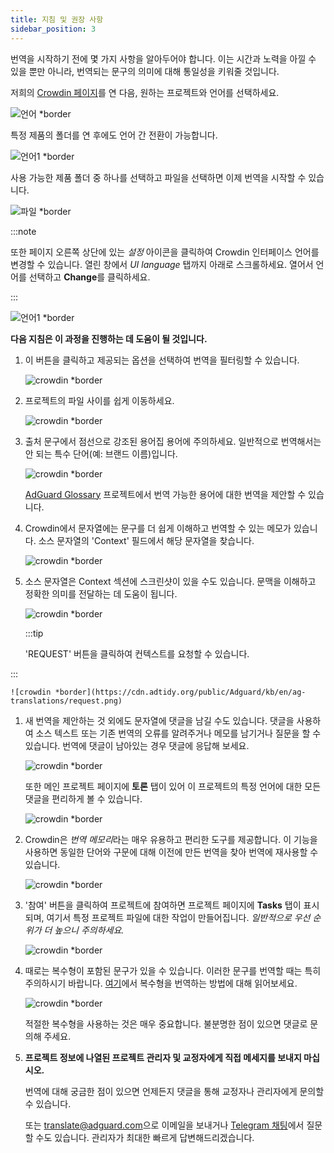 ```yaml
---
title: 지침 및 권장 사항
sidebar_position: 3
---
```


번역을 시작하기 전에 몇 가지 사항을 알아두어야 합니다. 이는 시간과 노력을 아낄 수 있을 뿐만 아니라, 번역되는 문구의 의미에 대해 통일성을 키워줄 것입니다.

저희의 [Crowdin 페이지](https://crowdin.com/profile/adguard/)를 연 다음, 원하는 프로젝트와 언어를 선택하세요.

![언어 *border](https://cdn.adtidy.org/content/Kb/ad_blocker/miscellaneous/adguard_translations/language.png)

특정 제품의 폴더를 연 후에도 언어 간 전환이 가능합니다.

![언어1 *border](https://cdn.adtidy.org/content/Kb/ad_blocker/miscellaneous/adguard_translations/language1.png)

사용 가능한 제품 폴더 중 하나를 선택하고 파일을 선택하면 이제 번역을 시작할 수 있습니다.

![파일 *border](https://cdn.adtidy.org/content/Kb/ad_blocker/miscellaneous/adguard_translations/files.png)

:::note

또한 페이지 오른쪽 상단에 있는 *설정* 아이콘을 클릭하여 Crowdin 인터페이스 언어를 변경할 수 있습니다. 열린 창에서 *UI language* 탭까지 아래로 스크롤하세요. 열어서 언어를 선택하고 **Change**를 클릭하세요.

:::

![언어1 *border](https://cdn.adtidy.org/content/Kb/ad_blocker/miscellaneous/adguard_translations/settings_en.png)

**다음 지침은 이 과정을 진행하는 데 도움이 될 것입니다.**

1. 이 버튼을 클릭하고 제공되는 옵션을 선택하여 번역을 필터링할 수 있습니다.

    ![crowdin *border](https://cdn.adtidy.org/public/Adguard/kb/en/ag-translations/filter.png)

1. 프로젝트의 파일 사이를 쉽게 이동하세요.

    ![crowdin *border](https://cdn.adtidy.org/content/Kb/ad_blocker/miscellaneous/adguard_translations/filter_files.png)

1. 출처 문구에서 점선으로 강조된 용어집 용어에 주의하세요. 일반적으로 번역해서는 안 되는 특수 단어(예: 브랜드 이름)입니다.

    ![crowdin *border](https://cdn.adtidy.org/public/Adguard/kb/en/ag-translations/terms.png)

    [AdGuard Glossary](https://crowdin.com/project/adguard-glossary) 프로젝트에서 번역 가능한 용어에 대한 번역을 제안할 수 있습니다.

1. Crowdin에서 문자열에는 문구를 더 쉽게 이해하고 번역할 수 있는 메모가 있습니다. 소스 문자열의 'Context' 필드에서 해당 문자열을 찾습니다.

    ![crowdin *border](https://cdn.adtidy.org/public/Adguard/kb/en/ag-translations/context-note.png)

1. 소스 문자열은 Context 섹션에 스크린샷이 있을 수도 있습니다. 문맥을 이해하고 정확한 의미를 전달하는 데 도움이 됩니다.

    ![crowdin *border](https://cdn.adtidy.org/public/Adguard/kb/en/ag-translations/screenshot.png)

    :::tip

    'REQUEST' 버튼을 클릭하여 컨텍스트를 요청할 수 있습니다.


:::

    ![crowdin *border](https://cdn.adtidy.org/public/Adguard/kb/en/ag-translations/request.png)

1. 새 번역을 제안하는 것 외에도 문자열에 댓글을 남길 수도 있습니다. 댓글을 사용하여 소스 텍스트 또는 기존 번역의 오류를 알려주거나 메모를 남기거나 질문을 할 수 있습니다. 번역에 댓글이 남아있는 경우 댓글에 응답해 보세요.

    ![crowdin *border](https://cdn.adtidy.org/public/Adguard/kb/en/ag-translations/comments.png)

    또한 메인 프로젝트 페이지에 **토론** 탭이 있어 이 프로젝트의 특정 언어에 대한 모든 댓글을 편리하게 볼 수 있습니다.

    ![crowdin *border](https://cdn.adtidy.org/public/Adguard/kb/en/ag-translations/discussions.png)

1. Crowdin은 *번역 메모리*라는 매우 유용하고 편리한 도구를 제공합니다. 이 기능을 사용하면 동일한 단어와 구문에 대해 이전에 만든 번역을 찾아 번역에 재사용할 수 있습니다.

    ![crowdin *border](https://cdn.adtidy.org/public/Adguard/kb/en/ag-translations/tm.png)

1. '참여' 버튼을 클릭하여 프로젝트에 참여하면 프로젝트 페이지에 **Tasks** 탭이 표시되며, 여기서 특정 프로젝트 파일에 대한 작업이 만들어집니다. *일반적으로 우선 순위가 더 높으니 주의하세요.*

    ![crowdin *border](https://cdn.adtidy.org/public/Adguard/kb/en/ag-translations/tasks.png)

1. 때로는 복수형이 포함된 문구가 있을 수 있습니다. 이러한 문구를 번역할 때는 특히 주의하시기 바랍니다. [여기](../plural-forms)에서 복수형을 번역하는 방법에 대해 읽어보세요.

    ![crowdin *border](https://cdn.adtidy.org/public/Adguard/kb/en/ag-translations/plurals.png)

    적절한 복수형을 사용하는 것은 매우 중요합니다. 불분명한 점이 있으면 댓글로 문의해 주세요.

1. **프로젝트 정보에 나열된 프로젝트 관리자 및 교정자에게 직접 메세지를 보내지 마십시오.**

    번역에 대해 궁금한 점이 있으면 언제든지 댓글을 통해 교정자나 관리자에게 문의할 수 있습니다.

    또는 [translate@adguard.com](mailto:translate@adguard.com)으로 이메일을 보내거나 [Telegram 채팅](https://t.me/joinchat/UVYTLcHbr8JmOGIy)에서 질문할 수도 있습니다. 관리자가 최대한 빠르게 답변해드리겠습니다.
